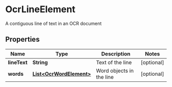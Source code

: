 

# OcrLineElement

A contiguous line of text in an OCR document

## Properties

| Name | Type | Description | Notes |
|------------ | ------------- | ------------- | -------------|
|**lineText** | **String** | Text of the line |  [optional] |
|**words** | [**List&lt;OcrWordElement&gt;**](OcrWordElement.md) | Word objects in the line |  [optional] |



